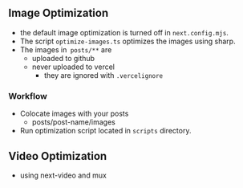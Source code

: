 ## Image Optimization

- the default image optimization is turned off in `next.config.mjs`.
- The script `optimize-images.ts` optimizes the images using sharp.
- The images in` posts/**` are
  - uploaded to github
  - never uploaded to vercel
    - they are ignored with `.vercelignore`

### Workflow

- Colocate images with your posts
  - posts/post-name/images
- Run optimization script located in `scripts` directory.

## Video Optimization

- using next-video and mux
